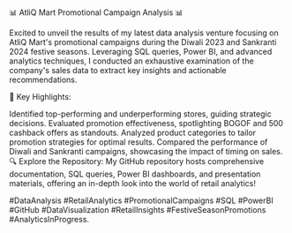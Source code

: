 📊 AtliQ Mart Promotional Campaign Analysis 📊

Excited to unveil the results of my latest data analysis venture focusing on AtliQ Mart's promotional campaigns during the Diwali 2023 and Sankranti 2024 festive seasons. 
Leveraging SQL queries, Power BI, and advanced analytics techniques, I conducted an exhaustive examination of the company's sales data to extract key insights and actionable recommendations.

🌟 Key Highlights:

Identified top-performing and underperforming stores, guiding strategic decisions.
Evaluated promotion effectiveness, spotlighting BOGOF and 500 cashback offers as standouts.
Analyzed product categories to tailor promotion strategies for optimal results.
Compared the performance of Diwali and Sankranti campaigns, showcasing the impact of timing on sales.
🔍 Explore the Repository:
My GitHub repository hosts comprehensive documentation, SQL queries, Power BI dashboards, and presentation materials, offering an in-depth look into the world of retail analytics!


#DataAnalysis #RetailAnalytics #PromotionalCampaigns #SQL #PowerBI #GitHub #DataVisualization #RetailInsights #FestiveSeasonPromotions #AnalyticsInProgress.





